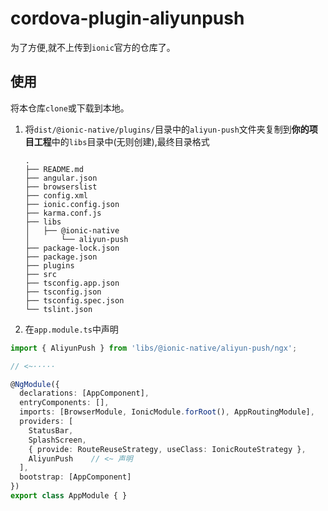 # cordova-plugin-aliyunpush

为了方便,就不上传到`ionic`官方的仓库了。

## 使用

将本仓库`clone`或下载到本地。

1. 将`dist/@ionic-native/plugins/`目录中的`aliyun-push`文件夹复制到**你的项目工程**中的`libs`目录中(无则创建),最终目录格式

    ```
    .
    ├── README.md
    ├── angular.json
    ├── browserslist
    ├── config.xml
    ├── ionic.config.json
    ├── karma.conf.js
    ├── libs
    │   ├── @ionic-native
    │       └── aliyun-push
    ├── package-lock.json
    ├── package.json
    ├── plugins
    ├── src
    ├── tsconfig.app.json
    ├── tsconfig.json
    ├── tsconfig.spec.json
    └── tslint.json
    ```
1. 在`app.module.ts`中声明


  ```typescript
  import { AliyunPush } from 'libs/@ionic-native/aliyun-push/ngx';

  // <~·····

  @NgModule({
    declarations: [AppComponent],
    entryComponents: [],
    imports: [BrowserModule, IonicModule.forRoot(), AppRoutingModule],
    providers: [
      StatusBar,
      SplashScreen,
      { provide: RouteReuseStrategy, useClass: IonicRouteStrategy },
      AliyunPush    // <~ 声明
    ],
    bootstrap: [AppComponent]
  })
  export class AppModule { }
  ```